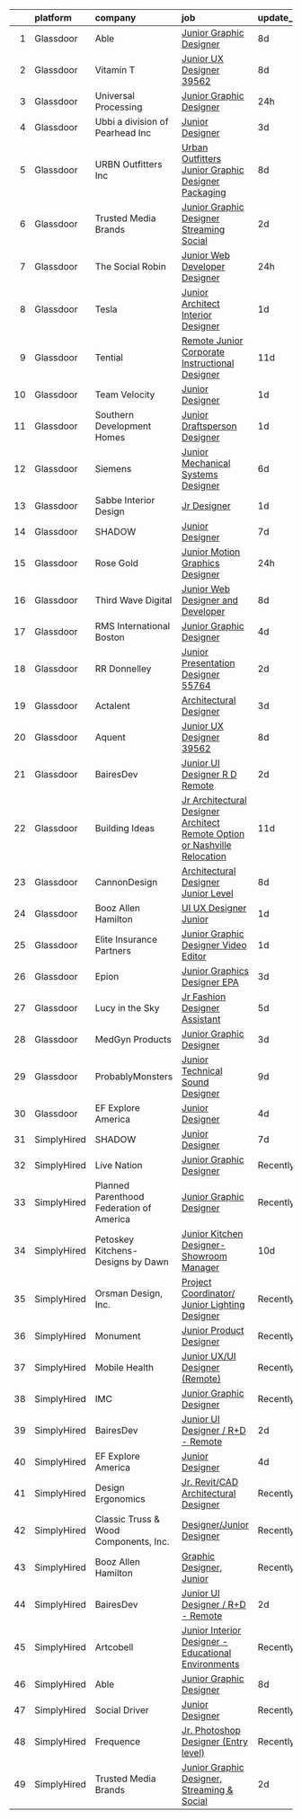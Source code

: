 

|    | platform    | company                                  | job                                                                                                                                                                                                                                                                                                                                                                                                                                                                                                                                                                                                                                                                                                                                                                                                                                                                                                                                                                                                                                                                                                                                                                                                                                                                                                                                                             | update_time   | location            |
|---:|:------------|:-----------------------------------------|:----------------------------------------------------------------------------------------------------------------------------------------------------------------------------------------------------------------------------------------------------------------------------------------------------------------------------------------------------------------------------------------------------------------------------------------------------------------------------------------------------------------------------------------------------------------------------------------------------------------------------------------------------------------------------------------------------------------------------------------------------------------------------------------------------------------------------------------------------------------------------------------------------------------------------------------------------------------------------------------------------------------------------------------------------------------------------------------------------------------------------------------------------------------------------------------------------------------------------------------------------------------------------------------------------------------------------------------------------------------|:--------------|:--------------------|
|  1 | Glassdoor   | Able                                     | [Junior Graphic Designer](https://www.glassdoor.com/partner/jobListing.htm?pos=118&ao=1136043&s=58&guid=000001836e517127a4ee6a4fa3e37b90&src=GD_JOB_AD&t=SR&vt=w&ea=1&cs=1_7457571c&cb=1664003175023&jobListingId=1008142587933&jrtk=3-0-1gdn52sadma54801-1gdn52sasjc9p800-880641bb0461eac5-)                                                                                                                                                                                                                                                                                                                                                                                                                                                                                                                                                                                                                                                                                                                                                                                                                                                                                                                                                                                                                                                                   | 8d            | Remote              |
|  2 | Glassdoor   | Vitamin T                                | [Junior UX Designer   39562](https://www.glassdoor.com/partner/jobListing.htm?pos=113&ao=1110586&s=58&guid=000001836e517127a4ee6a4fa3e37b90&src=GD_JOB_AD&t=SR&vt=w&cs=1_7ecbc821&cb=1664003175022&jobListingId=1008143792957&cpc=F41FEAB56D215062&jrtk=3-0-1gdn52sadma54801-1gdn52sasjc9p800-d40b49f18d499396--6NYlbfkN0DMrcEu7yrtATojKJA7cEzGQ3FdRGWLh0CZQInL4ECGI6k5tN82kdM0OKoro5eXmjqVcNjgB5epRYiURk8pU6ef5Cj0Vc6yfacMP8uR_qZ7WfPM-xoczbb-TGFDmK4GNG4OgJgk8QyDU28Ocn4pJKUo952bAkP-kkYll87KWmI9HipVR0KMx6e8pwXl8cwO3j92QDZaBIP46Qky0w25UwXHzWN9PZyC-jb14HbPf_yCvylWvGUoxjgDqUjictpOuIFqO5DxI8nu-VE-eYlV7oPZAN0iec9smWZFCi69eUOuwaEEs7qd1r595-qPKlgo-GyGVWbUdyG14CxtRSR1L7Q_IYpruUsOIL2IOUWZfXcXOZb0rZJeb-oQJc_CVryj2zAJYH2PbCMNP7MwJYj4dgVjG1wZJVqLwABe2hMNImVo1PnbkTamEZWOY4ufCxUdLafRH97WGczMYTGWQFAxWWqn3X1H3C7xdw2_DjbKlcBwIA%3D%3D)                                                                                                                                                                                                                                                                                                                                                                                                                                                                                                                    | 8d            | Remote              |
|  3 | Glassdoor   | Universal Processing                     | [Junior Graphic Designer](https://www.glassdoor.com/partner/jobListing.htm?pos=130&ao=1136043&s=58&guid=000001836e517127a4ee6a4fa3e37b90&src=GD_JOB_AD&t=SR&vt=w&ea=1&cs=1_18e6b66c&cb=1664003175024&jobListingId=1008159382952&jrtk=3-0-1gdn52sadma54801-1gdn52sasjc9p800-8d79565f9f067ef8-)                                                                                                                                                                                                                                                                                                                                                                                                                                                                                                                                                                                                                                                                                                                                                                                                                                                                                                                                                                                                                                                                   | 24h           | New York, NY        |
|  4 | Glassdoor   | Ubbi  a division of Pearhead Inc         | [Junior Designer](https://www.glassdoor.com/partner/jobListing.htm?pos=117&ao=1136043&s=58&guid=000001836e517127a4ee6a4fa3e37b90&src=GD_JOB_AD&t=SR&vt=w&ea=1&cs=1_837fc579&cb=1664003175022&jobListingId=1008151280868&jrtk=3-0-1gdn52sadma54801-1gdn52sasjc9p800-8092f5df4c5279d9-)                                                                                                                                                                                                                                                                                                                                                                                                                                                                                                                                                                                                                                                                                                                                                                                                                                                                                                                                                                                                                                                                           | 3d            | Brooklyn, NY        |
|  5 | Glassdoor   | URBN Outfitters  Inc                     | [Urban Outfitters Junior Graphic Designer  Packaging](https://www.glassdoor.com/partner/jobListing.htm?pos=120&ao=1136043&s=58&guid=000001836e517127a4ee6a4fa3e37b90&src=GD_JOB_AD&t=SR&vt=w&cs=1_a87a5d99&cb=1664003175023&jobListingId=1008142415525&jrtk=3-0-1gdn52sadma54801-1gdn52sasjc9p800-2dde1d728c43ffe4-)                                                                                                                                                                                                                                                                                                                                                                                                                                                                                                                                                                                                                                                                                                                                                                                                                                                                                                                                                                                                                                            | 8d            | Philadelphia, PA    |
|  6 | Glassdoor   | Trusted Media Brands                     | [Junior Graphic Designer  Streaming   Social](https://www.glassdoor.com/partner/jobListing.htm?pos=121&ao=1136043&s=58&guid=000001836e517127a4ee6a4fa3e37b90&src=GD_JOB_AD&t=SR&vt=w&cs=1_3a920440&cb=1664003175023&jobListingId=1008155274506&jrtk=3-0-1gdn52sadma54801-1gdn52sasjc9p800-d178b1a901518927-)                                                                                                                                                                                                                                                                                                                                                                                                                                                                                                                                                                                                                                                                                                                                                                                                                                                                                                                                                                                                                                                    | 2d            | Remote              |
|  7 | Glassdoor   | The Social Robin                         | [Junior Web Developer Designer](https://www.glassdoor.com/partner/jobListing.htm?pos=109&ao=1110586&s=58&guid=000001836e517127a4ee6a4fa3e37b90&src=GD_JOB_AD&t=SR&vt=w&ea=1&cs=1_4436a6e2&cb=1664003175022&jobListingId=1008158385207&cpc=FA84DF7EA1EC2398&jrtk=3-0-1gdn52sadma54801-1gdn52sasjc9p800-a4700ca198d49a1e--6NYlbfkN0BVEiCwtio_zq3mOGmhG3aHdQny94tlzy-k67z9IkphDraalBvzlH_uzJy8THcCVP2waJSd3yiwSETxdtK4p7WGdYe6iEdQIgLTJgRkgtmaAG-Ira_mL4q6O-3H-ODYq0f377Ah1rO660J0oLi7zvjCMqIM9s-nWo1gLlJP3or2dewY9edJ01451bpvce_yHEeJvqFog7ywX0M5pOtuxclq0jfUXMMrVfAwpug4z7_0fhLl2Bhu3aZgyEOZQAfY0mG9a3ued5eJEDRtubLiJQywtKaL37K6trWr7xxj6czavD6jTcctLMkeQNLCBIKKK27YTViEqEG_JYYmHsFNpMJ3wWOr3iVH1HDE4oJ1s-4WTjNjHRtTV_67W1jj8nwsRItczxNsz6IOLogkJmc8UHwLJG_W2GniVVo-N6aj-EbhwnlhzQ8E3y-uSep95aeDxY2M6_c8Kd_HcOSRH0TWCW5tGKPKN644E6chxdirEJLYD2dji25R35eCyNf2G5idxSxy0X_BU3q5skZqnDNHOWm1)                                                                                                                                                                                                                                                                                                                                                                                                                                                                        | 24h           | Dallas, TX          |
|  8 | Glassdoor   | Tesla                                    | [Junior Architect   Interior Designer](https://www.glassdoor.com/partner/jobListing.htm?pos=123&ao=1136043&s=58&guid=000001836e517127a4ee6a4fa3e37b90&src=GD_JOB_AD&t=SR&vt=w&cs=1_4a4be820&cb=1664003175023&jobListingId=1008157147737&jrtk=3-0-1gdn52sadma54801-1gdn52sasjc9p800-baab56ef739f0413-)                                                                                                                                                                                                                                                                                                                                                                                                                                                                                                                                                                                                                                                                                                                                                                                                                                                                                                                                                                                                                                                           | 1d            | Austin, TX          |
|  9 | Glassdoor   | Tential                                  | [Remote Junior Corporate Instructional Designer](https://www.glassdoor.com/partner/jobListing.htm?pos=111&ao=1110586&s=58&guid=000001836e517127a4ee6a4fa3e37b90&src=GD_JOB_AD&t=SR&vt=w&ea=1&cs=1_fe73c64b&cb=1664003175022&jobListingId=1008134985399&cpc=2CAED5C921A5F994&jrtk=3-0-1gdn52sadma54801-1gdn52sasjc9p800-81c0bbf3eb003aed--6NYlbfkN0D_VUMocHtM7-M2l7xhQCiQST1RW5dQjS02UsWe7tYaNAZWZWTzZ6bpJTAOxr1kLZpYfusl-8-EKeHJg1InNYYfsTHb6Q1E4ISlIRK5P81rQB7HANRPt4gbB69OyZYRMBhTrLUME20y2AaGxclPWQyzs1xb-4HhCvITK9PxcsgCR3pOYwBeWHOk08JxWufRYOm38PXFO-CWykP8koz0JI-Gn2Es-hC0sWuSaBQpVt4TUGoP2ovRJdffp0TKoDtVqb3dzkRYIk_3Z9L6gd-ZklS-1hVbxZ2-Th8YfPHnPN6LlA9NCiffRIHoJsWWR-hLkv_R9yfEjSKo13osGWnZ79ZtClzFOGB7gKwUaG8ewywS0p6UnSdg400K_F5rv-MFugmCcPHoetaRrAxA_JUk47lBCui3A_AG4sD9-ZpMGZrafz0slHLGoxVrn2U8rXjYU479bdKeVer8re_LnXQqq8KgfuGHxeKzewM-PRHbjdckNW_GQFlOTi2jLASh0Q-DH_YEH_Wd676sU9JSBPZfJXjN)                                                                                                                                                                                                                                                                                                                                                                                                                                                       | 11d           | Remote              |
| 10 | Glassdoor   | Team Velocity                            | [Junior Designer](https://www.glassdoor.com/partner/jobListing.htm?pos=115&ao=1136043&s=58&guid=000001836e517127a4ee6a4fa3e37b90&src=GD_JOB_AD&t=SR&vt=w&ea=1&cs=1_555580c0&cb=1664003175022&jobListingId=1008156664488&jrtk=3-0-1gdn52sadma54801-1gdn52sasjc9p800-158a96fec4a60011-)                                                                                                                                                                                                                                                                                                                                                                                                                                                                                                                                                                                                                                                                                                                                                                                                                                                                                                                                                                                                                                                                           | 1d            | Remote              |
| 11 | Glassdoor   | Southern Development Homes               | [Junior Draftsperson Designer](https://www.glassdoor.com/partner/jobListing.htm?pos=124&ao=1136043&s=58&guid=000001836e517127a4ee6a4fa3e37b90&src=GD_JOB_AD&t=SR&vt=w&ea=1&cs=1_406c43bc&cb=1664003175023&jobListingId=1008156521761&jrtk=3-0-1gdn52sadma54801-1gdn52sasjc9p800-b5d817f838deb5c0-)                                                                                                                                                                                                                                                                                                                                                                                                                                                                                                                                                                                                                                                                                                                                                                                                                                                                                                                                                                                                                                                              | 1d            | Charlottesville, VA |
| 12 | Glassdoor   | Siemens                                  | [Junior Mechanical Systems Designer](https://www.glassdoor.com/partner/jobListing.htm?pos=125&ao=1136043&s=58&guid=000001836e517127a4ee6a4fa3e37b90&src=GD_JOB_AD&t=SR&vt=w&cs=1_900e17ca&cb=1664003175023&jobListingId=1008146829516&jrtk=3-0-1gdn52sadma54801-1gdn52sasjc9p800-751b6f46ebad528b-)                                                                                                                                                                                                                                                                                                                                                                                                                                                                                                                                                                                                                                                                                                                                                                                                                                                                                                                                                                                                                                                             | 6d            | Irving, TX          |
| 13 | Glassdoor   | Sabbe Interior Design                    | [Jr  Designer](https://www.glassdoor.com/partner/jobListing.htm?pos=110&ao=1110586&s=58&guid=000001836e517127a4ee6a4fa3e37b90&src=GD_JOB_AD&t=SR&vt=w&ea=1&cs=1_0eea4f23&cb=1664003175022&jobListingId=1008156769715&cpc=F4EED0218A761C36&jrtk=3-0-1gdn52sadma54801-1gdn52sasjc9p800-802a0a0d152a9f85--6NYlbfkN0AxIUIdYHsmumsVL_WhMqlGfzrHRwbNMdQZZVpzM1tR51ApzNbAFSCClQ29W9kso3dIsd_OqV0EOq_30SX-_NdrwFqohHWVdWC4O-SoO33JjqvdG3plnAv19beib3n14EIOF3z9Y7IAgZQTIuVfdGctRA7MosyNNRUgzkBjzgey2jAgKcnE_osz7TlWkmCPPqbETay1g95cGasafHLo4M4RXHENuwQopWhkYBUl2Dl79HJ894Wa4apY_cQ_1yeeqhaa5qqQjYcSLO2K0WwN1RqABia98rIGdDbG3OzOwbeM49ezXMxOVY1sSMua2Kk-FQeOPEmU0mhx107pT3Ew5_w6X9QSLAr3ZsbqBodbO5AznNC5NX-a3SugqQx7rvwqmLnlGs93DGKsU7YpZAm7j7V7i5iRzum_L9EDgylzWGEXSHvReH67ENABfZGn0aIsLETic3yzRlog62_SvPOJtAYBVqGCQASmuEpUp0dUQk3tCJFgkombNFz6lAjIebi1WKc%3D)                                                                                                                                                                                                                                                                                                                                                                                                                                                                                                           | 1d            | Nashville, TN       |
| 14 | Glassdoor   | SHADOW                                   | [Junior Designer](https://www.glassdoor.com/partner/jobListing.htm?pos=116&ao=1136043&s=58&guid=000001836e517127a4ee6a4fa3e37b90&src=GD_JOB_AD&t=SR&vt=w&ea=1&cs=1_e5135cc9&cb=1664003175022&jobListingId=1008146093582&jrtk=3-0-1gdn52sadma54801-1gdn52sasjc9p800-10db9213cc499d61-)                                                                                                                                                                                                                                                                                                                                                                                                                                                                                                                                                                                                                                                                                                                                                                                                                                                                                                                                                                                                                                                                           | 7d            | New York, NY        |
| 15 | Glassdoor   | Rose   Gold                              | [Junior Motion Graphics Designer](https://www.glassdoor.com/partner/jobListing.htm?pos=103&ao=1110586&s=58&guid=000001836e517127a4ee6a4fa3e37b90&src=GD_JOB_AD&t=SR&vt=w&ea=1&cs=1_9f7b5406&cb=1664003175021&jobListingId=1008157920523&cpc=B076152010A3B66C&jrtk=3-0-1gdn52sadma54801-1gdn52sasjc9p800-5c858e4f830d7c84--6NYlbfkN0BkbmWc524n8nBCFPsW3pckO8GOD7n_LjyflpGml71e43gXVlJumHvHKACeMbDDkheIu2Nk5BuWz_Fk_rfatpGch0SS8jfygLn5A0_-AuDzfhwDKts4uwYT3iEiUlzE62D3Z-Dyxq-3jm-9aIaPRGdVYxgnbNELRh1DVuKjIfm6wM1gHJPqSvtCZmoK-1VYT-PXDT5YiH9m_MAiPYtpWOFyu8i9_a7B59gnz2nQ6fgehE45-tXMzHHGcFHSQ3SxiFMwfHUnUualH0B-u9-Rn5f_dK0btAAqak5k-mJxXA4FEAxfHRX-AXuEES1_X4zyAGxWHYGnj9nGQKtWaIuTNOlNF6SwfaqOOwZvS7tOWkr0rrs9BYpJDztgrZoFHqGNCVFI7Ax6TR_S95o2a421xzOoWJNQwa968-M6bXAmRPBExn69dn1kMd0eHoHvpMC9ThVnMsqncSZPsot56HSjFFDqsgj83YBn5J0tZURlQmoAE1r8WJk7OKDvJeWsofsrMg1-4M2hyto9sDsD8KLKK1tV)                                                                                                                                                                                                                                                                                                                                                                                                                                                                      | 24h           | Remote              |
| 16 | Glassdoor   | Third Wave Digital                       | [Junior Web Designer and Developer](https://www.glassdoor.com/partner/jobListing.htm?pos=129&ao=1136043&s=58&guid=000001836e517127a4ee6a4fa3e37b90&src=GD_JOB_AD&t=SR&vt=w&cs=1_9618b88c&cb=1664003175024&jobListingId=1008143809983&jrtk=3-0-1gdn52sadma54801-1gdn52sasjc9p800-d5fd06e10e5fcc11-)                                                                                                                                                                                                                                                                                                                                                                                                                                                                                                                                                                                                                                                                                                                                                                                                                                                                                                                                                                                                                                                              | 8d            | Macon, GA           |
| 17 | Glassdoor   | RMS International Boston                 | [Junior Graphic Designer](https://www.glassdoor.com/partner/jobListing.htm?pos=105&ao=1110586&s=58&guid=000001836e517127a4ee6a4fa3e37b90&src=GD_JOB_AD&t=SR&vt=w&ea=1&cs=1_d920c0b3&cb=1664003175021&jobListingId=1008148800174&cpc=6EF74AC2F94C1840&jrtk=3-0-1gdn52sadma54801-1gdn52sasjc9p800-ca9356081083f44c--6NYlbfkN0BHIfC1zsKGIu0R3teaIu8liT7fbRNLaQeDQfcPJweUK3vTeD_DK7dPD5oU30TWVpranicL0-EhqwIxYTZjSviP-kjl32SA6e3iMdjEfGO2xtlEY0EEB8p5LJmH9qZpjsKI-xVm-5u6yzLEDez-zZX9gHK0-RnAB1fNv48EZbcPHG3Z8GXEc2WyhuWnRVCmRGprpSO4yBHJLUdT3QM2W3vkl8d9y0tmQh1nLSqYF4lMx3lBR6lF7CApAYbJeimqKLvNW-aI8IWkTVU9Gsnq6u8n-8cp_uhAh0-tpn7u_5-eKgIQmqYcci5EXPdgoW7n8n1k5O0lI7j6lwSISUg3BWgt32b8JhK41dhqYtjW9NbktZD4eY41zq4p8x0n0GG3m_so7vM4BO27jCwSmQUDnTsPlT5HBAirvd2UDa8xeV1WD7X0rNl9kDJEseXU-snz_ORFZJEBXn7ee0gbteTYMBPLQjWUjiP0_yrntLof3ZqjKP5ESYCPe6MSfhNu4hHAMxvTgf28TN8dvvzFmvgOAUbH)                                                                                                                                                                                                                                                                                                                                                                                                                                                                              | 4d            | Andover, MA         |
| 18 | Glassdoor   | RR Donnelley                             | [Junior Presentation Designer   55764](https://www.glassdoor.com/partner/jobListing.htm?pos=108&ao=1110586&s=58&guid=000001836e517127a4ee6a4fa3e37b90&src=GD_JOB_AD&t=SR&vt=w&ea=1&cs=1_e22e713f&cb=1664003175022&jobListingId=1008153852550&cpc=155EB9D5185558AF&jrtk=3-0-1gdn52sadma54801-1gdn52sasjc9p800-b7ddb6e65827fa45--6NYlbfkN0AD6XRjWzGsYkgq3cP_nmG8Ct3d_1eRbAqPP9NkOlY20LIafsXd39kZCKTtq2QNTOUo4UID47NiHQqqfRL7wR4oVwqsLIYnIEZs7TDVD5ZXBGM1_YH1ku1aaOQNRNq8dNWQk0YCwD8_buRHeIpdCamzeFP-cSx7JWGAZ6p-uIaM3jVIJkZfcy8rgXB--r4FAU-Qk5PAjjDG5m5C838jKdzlzrGkPVwa8c_33hxvFGOLxhQOOQUcleG3SgZ6NHxVgd2A1_1L0EKwHNtbiIsDKAeSGx99eROiKo2V8W30DkiH5_v4ynMPYnWqxTnNYFN6WI3qhxT5p6Kjkm98aCRx--a0NdgXI7Y1mpIK6waXyCDCtn3HecIR26SxM1NKdKJez2ParW8NP10LZ8X8l3rXfT0FPz_5i5c3QWXqSKsMrENqAsrz1wlU_8GMV89_gDXHqMnrbkItmL9rvnotPjonG0EHv4BLnQoY65bink8oJEKDj1qLnHbAecbCfM9llATyTN0iNpDfRa1bXF2aqia7JrGbbjP5AvF4tpc%3D)                                                                                                                                                                                                                                                                                                                                                                                                                                                   | 2d            | Phoenix, AZ         |
| 19 | Glassdoor   | Actalent                                 | [Architectural Designer](https://www.glassdoor.com/partner/jobListing.htm?pos=114&ao=1110586&s=58&guid=000001836e517127a4ee6a4fa3e37b90&src=GD_JOB_AD&t=SR&vt=w&ea=1&cs=1_39dbc10e&cb=1664003175022&jobListingId=1008150341778&cpc=9908D8D4413DBB8A&jrtk=3-0-1gdn52sadma54801-1gdn52sasjc9p800-6ae825e4dc959fea--6NYlbfkN0ChYVx_I3yfZ_JDY3EFoivtqvi_stwnZ_kRt8Dowt_l_d1ydueao4NE-oUleRJ4yhh56wyBkL9KMuYlitjaLWE2ZZGiL3u7YuEwEDyA3KTh35aSuV1Sjr5EAzG_DLVdwJSqeRT_fzHcFtp7RRyVAaZASQZexhv3GCtAuiBPtKJgxG5S0YZhQePynYlP4_cBQ-3dHXdmPnpn_bFf6KdHd6G23paxG_FzxqwCIHzyLKZVfZj3J_1DqZLH8bsmYZh5D0bvs2CTLc0ZM-qlJFkHpIl2SxG6uwNg1AGNzZt6Sb0wi9YDHBuWYUK3i8g81lZrTXgiX8hTznGLA9wAYtNd4jtJdknP2iV3Ooh3J4eb27sYZs_0pDf3UMVrymqpr9bVq5Z05ufYqNuo0_Yk5cf9mznGgWtoujgLiaH78plNmg3rKfY6a-CY_EDFjl-UKMlvwCUU1yqo3unue_JNdi7co-DXWOxq10ksTecvrRwMv8vScZVr_lUFEPsCVo9TYY7kTzJYHXzHPuYFOzJi8uznbT8qzy3XsIptjbYNQepxj4Ow7FevmNOP5POGNMgODgBYK7l0bTkBoGpIPTwcKSZHxpbks6Z7iuKoOitYH6WzlrDJGVctPAfGu6xpRVI7Gxxwk67tPBHJo37ogxJBvyUF6OHOTdSlcWzSXedTRSnCGrvo9xmHGbKe16NFzaPVc8DrJJbtJezIjaIPeEiR9-lJtpkvZxpXccFk_7sQaTTRTQ9aXA8NQcl8ofOuFBJgQ5IF7tI7rwJTzy62kK3fFLG5zfzeEKEQI8OYISHWTqoMexH72uoRQmXIDE8-QypKGEHf_33HfM0_gqH639oHVOhZBuNna39Owa8xbe9iHW5Jwl1RcHas2qe5Fx53nQIAPJdSEB1XYB69txStDEALpCw2CchV1Ehc_cLSi-vwlJ9MN2JgN-FKqmhaGJbhhR2NgOw0-etQpZ61DaGeGjyT0Bu1lY3-dwgjffQZg4s%3D) | 3d            | Seattle, WA         |
| 20 | Glassdoor   | Aquent                                   | [Junior UX Designer   39562](https://www.glassdoor.com/partner/jobListing.htm?pos=112&ao=1110586&s=58&guid=000001836e517127a4ee6a4fa3e37b90&src=GD_JOB_AD&t=SR&vt=w&cs=1_5edcaf56&cb=1664003175022&jobListingId=1008143268343&cpc=3BA4CE39D5B5DEF5&jrtk=3-0-1gdn52sadma54801-1gdn52sasjc9p800-60d6663289edea4d--6NYlbfkN0DMrcEu7yrtATojKJA7cEzGQ3FdRGWLh0CZQInL4ECGI9gD0Wolx9R2EDT7B77c2cQMRQOZ1xQi8gwATJaMeFYXO-vAbsfBUomsQt7k-RDmrDJoQ113Qu_uPDp7nmZmS5hzAkgk13Cp27GhZwqqilOnjEifrkJUyaTiM-8FdwIlMs3UG7qLIgZuHX5JOe6K-kKIm_0Kq8YTnJya7gP4Gq-Pd_ytvbq_LhHB7yPJdOhV6q1eEWgxV80W_H9ONZ9URuoSl3UJfH77Ye55ivIt6iyOUnNVQOFGC-s-HP_Er62BsCbGABPNDc_op0ggtm5PC3BZnUjDU0S3SH7XZ8ry7Yto4QIwaeuYai3pkCVYFg3gjFnJS8H2JPadRTKPN6n01v5Kj_-YGQYkH_WC4_TL6XS-h58ThWZ-ljIqPcPt7yPa3lEIUehCR341kdZ2ebOGFD_3FcVEEDy6NxPGHdQyC37J62qcnsdKbww%3D)                                                                                                                                                                                                                                                                                                                                                                                                                                                                                                                                  | 8d            | Remote              |
| 21 | Glassdoor   | BairesDev                                | [Junior UI Designer   R D   Remote](https://www.glassdoor.com/partner/jobListing.htm?pos=101&ao=1110586&s=58&guid=000001836e517127a4ee6a4fa3e37b90&src=GD_JOB_AD&t=SR&vt=w&cs=1_4ac830dd&cb=1664003175020&jobListingId=1008153488457&cpc=9908D8D4413DBB8A&jrtk=3-0-1gdn52sadma54801-1gdn52sasjc9p800-22334d203f101bca--6NYlbfkN0BfEGkshao4EhrCCf7LYqKO8VNtf9vkQrewuI3DmTR_-G3zJxSBeo1ORWaJUaUR2cJI3o73wb8YKaLcgKq9WK8IYI59m15eV8vcglsZZ7ypdJc15E26d6NhZag-UM6mUgzEdNHISO5vO8yL995Y577DP1X9IU0A_Gw2Cg4aVT9LV5hQyuzLRy_uK3-K9AK1kNrkyHxXvXzrG5iLeRgQiwYsWVyz7zYTLRuKhFPAtcF6dl22dqRlIK9fqFkvHFhhS24smLVEtWV2KmLFl0xdWNUORJshEgGM7mppvyek_N6QnVXFUNeXTcuDfINbl--49OnSdw4zMWeqYl7xFtgSrU3s1aXDnhx90LbvInP-Oy_cuEMMEThPalyv-lq3aHzy6pgrQXFhwWBAGroOzW4mLVTddgIYJTmZFiQpETbSU356m7AwrqD37FPCejszpuCZ3Fmcf90QKtVxAhbSPU9YYpFK13_xiqV9sKuvsuXRdMsdlawGvb1_CVe_8j4V5P74hS0XVKhNZ3AKRhV44AssOtxCLPjLhhfldFrXW4MvI5mu9lPFWgru6lAXIrSHTR9wHwX39pIf7yIP4FDw5Ma2vkZS)                                                                                                                                                                                                                                                                                                                                                                                                         | 2d            | Colon, PA           |
| 22 | Glassdoor   | Building Ideas                           | [Jr  Architectural Designer Architect Remote Option or Nashville Relocation](https://www.glassdoor.com/partner/jobListing.htm?pos=106&ao=1110586&s=58&guid=000001836e517127a4ee6a4fa3e37b90&src=GD_JOB_AD&t=SR&vt=w&ea=1&cs=1_29b2f6db&cb=1664003175021&jobListingId=1008134178823&cpc=F4EED0218A761C36&jrtk=3-0-1gdn52sadma54801-1gdn52sasjc9p800-61d06ab93273de58--6NYlbfkN0BoeN8o2TtYIymYcGb3iHz_h7Kekt3ZVqOBcUvSGCcqpYBn9xoKzByUEQl537m4kFl9j6qXbFIEYkv9yFgCuD6ffc5Druul5XplJxm5k6nWwXfdMKHVFvSy1098ln388XxBdLbN3G7DuGmEIfXiPlGguTxIW-4aPDTV-37RUWhanNr9LDOy2raBfF9ktvDCndBx8sREQXEMWnMulNXVzeq7YZZcZRZvsp3CuabAfEC6pqYD2gtKhjGof_6QZ7ZbK_2_Hr7VLsczOTB7vMCRZjKdtYGiclndSX4xdgqRy6a7hV3H1sSvAEhjeuxF6fVaEWITjWNqnZbBjHXay_cUteCqgG8g_dY04sCIJKx5CWGym0E0GUKdu67Kr31ZAlCeN8R2woMfEMItOQc6H0RokeH3hwEDYi9k-HkuDBslG22QcuCkXtxgaYIlabTn3BhGRG2R6gbvpyqRMvcSK46RUgBxYy05p67B8eGg9s0ZrHZKVTm0mJOLjZXoZUNf5KOMEdJiXate5vNdUJ3IAW0EJPOcD4EhPqWhdcdWClDNpTHSk9IUdLX29jaStd4ukRn71LM%3D)                                                                                                                                                                                                                                                                                                                                                                             | 11d           | Remote              |
| 23 | Glassdoor   | CannonDesign                             | [Architectural Designer   Junior Level](https://www.glassdoor.com/partner/jobListing.htm?pos=128&ao=1136043&s=58&guid=000001836e517127a4ee6a4fa3e37b90&src=GD_JOB_AD&t=SR&vt=w&cs=1_43a13d5b&cb=1664003175023&jobListingId=1008143058456&jrtk=3-0-1gdn52sadma54801-1gdn52sasjc9p800-ad86609be3459169-)                                                                                                                                                                                                                                                                                                                                                                                                                                                                                                                                                                                                                                                                                                                                                                                                                                                                                                                                                                                                                                                          | 8d            | Houston, TX         |
| 24 | Glassdoor   | Booz Allen Hamilton                      | [UI UX Designer  Junior](https://www.glassdoor.com/partner/jobListing.htm?pos=119&ao=1136043&s=58&guid=000001836e517127a4ee6a4fa3e37b90&src=GD_JOB_AD&t=SR&vt=w&cs=1_88f97cc8&cb=1664003175023&jobListingId=1008156855439&jrtk=3-0-1gdn52sadma54801-1gdn52sasjc9p800-6f552fa9f97c0f73-)                                                                                                                                                                                                                                                                                                                                                                                                                                                                                                                                                                                                                                                                                                                                                                                                                                                                                                                                                                                                                                                                         | 1d            | Charleston, SC      |
| 25 | Glassdoor   | Elite Insurance Partners                 | [Junior Graphic Designer Video Editor](https://www.glassdoor.com/partner/jobListing.htm?pos=104&ao=1110586&s=58&guid=000001836e517127a4ee6a4fa3e37b90&src=GD_JOB_AD&t=SR&vt=w&ea=1&cs=1_8b4a9c93&cb=1664003175021&jobListingId=1008156257847&cpc=280AB1FAEDD8D536&jrtk=3-0-1gdn52sadma54801-1gdn52sasjc9p800-fcf4d92ae67eb78b--6NYlbfkN0B4jp5mfsiLEiFpPCxOna81i2z6rJx9ZIZWhVZJ6SFnYXCWJwwq39Sv3lHM5G1NgYOv5q1BYs765I3Xs7qGWBVk9YreXvP3mLtX3p9fi1UrBdJ79-kNhXDl-YmTwiGz6H-AVG8HDcnrAIMhb8udyKwsgQDhQuhOWpfTF19UcSunc0v3Qx_NPLDNPgRs_BPKuKDwoEF8fdM8ao6phJWWK_wzkWiK3EPat3NwcgcYZyTLE7AYCy5tWPg7do5gnFTAHqZEQJH0smuMHQBo43nKZFUxoeNV6eVrjGGi1GAA49zcNeQ5vdE-BMqsNvSBv9Zcz1kPzxdOdtk-tjP4Kbc9Rn_zbcYgTD0nG5fcB0aMiP4lGucz4Oo0CmBCBaklVOQrisXosEQzLL0Ldpd9Hu_erMXMNRM4vwte8__UqxvddyxoUYkPef3VoIx_bKwTCRYWZB2u1IDYR5_nL8PvrBAhdthVJeDiJkvT-AcIlTgXvuLH98z1yNtuKiAWi8OpXUIFj31ZLF1dUO7lqQ%3D%3D)                                                                                                                                                                                                                                                                                                                                                                                                                                                                     | 1d            | Palm Harbor, FL     |
| 26 | Glassdoor   | Epion                                    | [Junior Graphics Designer   EPA](https://www.glassdoor.com/partner/jobListing.htm?pos=122&ao=1136043&s=58&guid=000001836e517127a4ee6a4fa3e37b90&src=GD_JOB_AD&t=SR&vt=w&ea=1&cs=1_c6b6fa99&cb=1664003175023&jobListingId=1008151556127&jrtk=3-0-1gdn52sadma54801-1gdn52sasjc9p800-514c94be094b6f47-)                                                                                                                                                                                                                                                                                                                                                                                                                                                                                                                                                                                                                                                                                                                                                                                                                                                                                                                                                                                                                                                            | 3d            | Remote              |
| 27 | Glassdoor   | Lucy in the Sky                          | [Jr  Fashion Designer Assistant](https://www.glassdoor.com/partner/jobListing.htm?pos=102&ao=1110586&s=58&guid=000001836e517127a4ee6a4fa3e37b90&src=GD_JOB_AD&t=SR&vt=w&ea=1&cs=1_d94a536a&cb=1664003175020&jobListingId=1008147164681&cpc=7F925F5888094D6A&jrtk=3-0-1gdn52sadma54801-1gdn52sasjc9p800-796bb93a332d1981--6NYlbfkN0BKgzQyzTF1Q9mOsR1amaS-juVGLjHt5Cdom-gEF9y-xaA6VVL5_C6wy9W8Uj5Zikp325kTRIBkuZ1msLjPVnYLiq9yBpSKfemYsiXVCBTaer89HjAaczBuSundhgYEo5VQvnIaBAzSzHHRWCV2QUQzk5xkA6gfJXa36daY0QRkb7wapkJqon8PRYsXDSg4LqJRYgGjFizrlYwswLkJCWTdxE2VavX94wuqa5hOF0fxKIqJgWIs4AQLmzJ3uBtcfYXAZWFb5JJBqsCryfbbQD8mW6G1CBBx2aK0QozgKX4AjDGb694l6pjTHSH6DrKKtV0znqlYpQ925rqnzzFjkZKVN9hfLZb4tVj40v-ePKBIxr1-_-LeJsrY-6cfC82tjOUl3EFfOHbZUlmIEmJQCSv2bpKdGfRp_a12tIvxiISv6Q1uNSg1kxcPiaERRPXnvHEEAQOwGdfOJRCBBQLtz-yBsUg5jfo9Y03j-V_Fw3mCYIdP9Y8rL5EwysnseCforXc3OMgadj7ThkJyg0ErprZ0)                                                                                                                                                                                                                                                                                                                                                                                                                                                                       | 5d            | Los Angeles, CA     |
| 28 | Glassdoor   | MedGyn Products                          | [Junior Graphic Designer](https://www.glassdoor.com/partner/jobListing.htm?pos=107&ao=1110586&s=58&guid=000001836e517127a4ee6a4fa3e37b90&src=GD_JOB_AD&t=SR&vt=w&ea=1&cs=1_9d761ec8&cb=1664003175022&jobListingId=1008151771566&cpc=4F748F1840550ABC&jrtk=3-0-1gdn52sadma54801-1gdn52sasjc9p800-83f383e228e3d334--6NYlbfkN0AXgPBnfmyBUaToeAm2KseIYRE_P4CYPqdCSnpvnEByI5bJVWjtzG6L8_D6J9q053HouluPR6OGM-bzjeS_xEv277kKl1Rju5hWoz9emmpdZcz4QVVmeVGVjpBuRGeQghjDjQu3JsyTD4Npt1vDVY23pZqJfjMDFvaYBLKokOBISCXIn0G425oXAqPTztXCcmgYqtRIJfx24Jw-ysLi5GEd3YASfFhSDcDTqmukj4jVJXbdhmucuAzKJo1q6iRE1mPH5weve7VWcKocTpPl-B5jrEHLA-jvg7VyT2R_vRnBHcEd82TrgEFoPBJ4G3HkFQ1whY6usgDXSkbk2UOk1f6HMC0mvne-TfVMWeeKFjPGfRmf8FQcIcA6A6-ueOHeomgOrZiYHfkLMrMc8Xjpbuc5i4pNFM7CY_FWsTBrBRTLX1PhBAaR8t5vuZ6IUyCD2JsyI4MMGpgz6SbUimIMkpzlhJsuGiu7721EpLUlSlZ-K-2VZcVXImCrXWQFJgqBXC8aouqKFZI3VA%3D%3D)                                                                                                                                                                                                                                                                                                                                                                                                                                                                                  | 3d            | Westmont, IL        |
| 29 | Glassdoor   | ProbablyMonsters                         | [Junior Technical Sound Designer](https://www.glassdoor.com/partner/jobListing.htm?pos=126&ao=1136043&s=58&guid=000001836e517127a4ee6a4fa3e37b90&src=GD_JOB_AD&t=SR&vt=w&cs=1_c210bada&cb=1664003175023&jobListingId=1008140385415&jrtk=3-0-1gdn52sadma54801-1gdn52sasjc9p800-f3beb6d3f2e606d8-)                                                                                                                                                                                                                                                                                                                                                                                                                                                                                                                                                                                                                                                                                                                                                                                                                                                                                                                                                                                                                                                                | 9d            | Bellevue, WA        |
| 30 | Glassdoor   | EF Explore America                       | [Junior Designer](https://www.glassdoor.com/partner/jobListing.htm?pos=127&ao=1136043&s=58&guid=000001836e517127a4ee6a4fa3e37b90&src=GD_JOB_AD&t=SR&vt=w&cs=1_7fb75ac3&cb=1664003175023&jobListingId=1008149040186&jrtk=3-0-1gdn52sadma54801-1gdn52sasjc9p800-7b9998a218591677-)                                                                                                                                                                                                                                                                                                                                                                                                                                                                                                                                                                                                                                                                                                                                                                                                                                                                                                                                                                                                                                                                                | 4d            | Cambridge, MA       |
| 31 | SimplyHired | SHADOW                                   | [Junior Designer](https://www.simplyhired.com/job/agjV5-y7l0QccSCnq658GZwD0W9D72p0vH3jw7aFomUueqQec7xVvQ?q=junior+designer)                                                                                                                                                                                                                                                                                                                                                                                                                                                                                                                                                                                                                                                                                                                                                                                                                                                                                                                                                                                                                                                                                                                                                                                                                                     | 7d            | New York, NY        |
| 32 | SimplyHired | Live Nation                              | [Junior Graphic Designer](https://www.simplyhired.com/job/s-RgtHli0JXHaXlReatQoWtYBrJ22wz3VQwCkZ8_lNRkVfvOuMFoUw?q=junior+designer)                                                                                                                                                                                                                                                                                                                                                                                                                                                                                                                                                                                                                                                                                                                                                                                                                                                                                                                                                                                                                                                                                                                                                                                                                             | Recently      | Burbank, CA         |
| 33 | SimplyHired | Planned Parenthood Federation of America | [Junior Graphic Designer](https://www.simplyhired.com/job/iyGpgklOFiifAtfklAeLbN-xIBDOJVne8QSlrfymPg2QUOd8yADfuA?q=junior+designer)                                                                                                                                                                                                                                                                                                                                                                                                                                                                                                                                                                                                                                                                                                                                                                                                                                                                                                                                                                                                                                                                                                                                                                                                                             | Recently      | United States       |
| 34 | SimplyHired | Petoskey Kitchens- Designs by Dawn       | [Junior Kitchen Designer- Showroom Manager](https://www.simplyhired.com/job/bBgCganqxhHUWIHHbG6LIz2kj7TjXarug96hiSAewXa31mDSMjPzGg?q=junior+designer)                                                                                                                                                                                                                                                                                                                                                                                                                                                                                                                                                                                                                                                                                                                                                                                                                                                                                                                                                                                                                                                                                                                                                                                                           | 10d           | Petoskey, MI        |
| 35 | SimplyHired | Orsman Design, Inc.                      | [Project Coordinator/ Junior Lighting Designer](https://www.simplyhired.com/job/qeQqXzlfGbdfRBO0FwavW7yHx-gXlxjpMQ_3AE20XIiM4fiojX-q9Q?q=junior+designer)                                                                                                                                                                                                                                                                                                                                                                                                                                                                                                                                                                                                                                                                                                                                                                                                                                                                                                                                                                                                                                                                                                                                                                                                       | Recently      | Southampton, NY     |
| 36 | SimplyHired | Monument                                 | [Junior Product Designer](https://www.simplyhired.com/job/zeN9YpatO9K8WxNwfrTYGguhibeSZT1zk-8SOd3Mq7fqlQl9-e6JEA?q=junior+designer)                                                                                                                                                                                                                                                                                                                                                                                                                                                                                                                                                                                                                                                                                                                                                                                                                                                                                                                                                                                                                                                                                                                                                                                                                             | Recently      | New York, NY        |
| 37 | SimplyHired | Mobile Health                            | [Junior UX/UI Designer (Remote)](https://www.simplyhired.com/job/mlVdahn8FjO62I5x3mZ2d_XAvtoB0Q8szhCMLax2laGAPJg_zjkWOA?q=junior+designer)                                                                                                                                                                                                                                                                                                                                                                                                                                                                                                                                                                                                                                                                                                                                                                                                                                                                                                                                                                                                                                                                                                                                                                                                                      | Recently      | New York, NY        |
| 38 | SimplyHired | IMC                                      | [Junior Graphic Designer](https://www.simplyhired.com/job/q11ugwCq0r9_HNrj39reIR-RYMGNAajNfcJjDWikoU0_FpmVSAAEWA?q=junior+designer)                                                                                                                                                                                                                                                                                                                                                                                                                                                                                                                                                                                                                                                                                                                                                                                                                                                                                                                                                                                                                                                                                                                                                                                                                             | Recently      | Remote              |
| 39 | SimplyHired | BairesDev                                | [Junior UI Designer / R+D - Remote](https://www.simplyhired.com/job/k8Ywz9_LOH7xc19B8BkrAEont6m9BAqLbapaH-UcExV2thIsrEqduQ?q=junior+designer)                                                                                                                                                                                                                                                                                                                                                                                                                                                                                                                                                                                                                                                                                                                                                                                                                                                                                                                                                                                                                                                                                                                                                                                                                   | 2d            | Colon, PA           |
| 40 | SimplyHired | EF Explore America                       | [Junior Designer](https://www.simplyhired.com/job/Ii9zMIJHCVpm9MIsAMQwLjm2kfBNAbAYVBcxnRqVQIcFApLJfk_s9A?q=junior+designer)                                                                                                                                                                                                                                                                                                                                                                                                                                                                                                                                                                                                                                                                                                                                                                                                                                                                                                                                                                                                                                                                                                                                                                                                                                     | 4d            | Cambridge, MA       |
| 41 | SimplyHired | Design Ergonomics                        | [Jr. Revit/CAD Architectural Designer](https://www.simplyhired.com/job/vALSwbc074iJ6CuqZVpoNo7oxSbm0chbGHQEoIWHTRW4m4zjbnB2iA?q=junior+designer)                                                                                                                                                                                                                                                                                                                                                                                                                                                                                                                                                                                                                                                                                                                                                                                                                                                                                                                                                                                                                                                                                                                                                                                                                | Recently      | Fall River, MA      |
| 42 | SimplyHired | Classic Truss & Wood Components, Inc.    | [Designer/Junior Designer](https://www.simplyhired.com/job/FGqsakCnujAqK9zJ0Rb0LjxcM6RXSGOEWIGiN4Zx0Ovay5aTpq7k7Q?q=junior+designer)                                                                                                                                                                                                                                                                                                                                                                                                                                                                                                                                                                                                                                                                                                                                                                                                                                                                                                                                                                                                                                                                                                                                                                                                                            | Recently      | Clarksville, IN     |
| 43 | SimplyHired | Booz Allen Hamilton                      | [Graphic Designer, Junior](https://www.simplyhired.com/job/5hVBVJV2bA0Piq5AopNthWHXza0j8w7lIioD9zMTh1l2ZDc7rGb-bw?q=junior+designer)                                                                                                                                                                                                                                                                                                                                                                                                                                                                                                                                                                                                                                                                                                                                                                                                                                                                                                                                                                                                                                                                                                                                                                                                                            | Recently      | Maxwell AFB, AL     |
| 44 | SimplyHired | BairesDev                                | [Junior UI Designer / R+D - Remote](https://www.simplyhired.com/job/k8Ywz9_LOH7xc19B8BkrAEont6m9BAqLbapaH-UcExV2thIsrEqduQ?q=junior+designer)                                                                                                                                                                                                                                                                                                                                                                                                                                                                                                                                                                                                                                                                                                                                                                                                                                                                                                                                                                                                                                                                                                                                                                                                                   | 2d            | Colon, PA           |
| 45 | SimplyHired | Artcobell                                | [Junior Interior Designer - Educational Environments](https://www.simplyhired.com/job/DTRFNYBA46Wn__VB0e4eIxe3E_YeS223mCzhRwNwt-FoQKeE9yXjzg?q=junior+designer)                                                                                                                                                                                                                                                                                                                                                                                                                                                                                                                                                                                                                                                                                                                                                                                                                                                                                                                                                                                                                                                                                                                                                                                                 | Recently      | Temple, TX          |
| 46 | SimplyHired | Able                                     | [Junior Graphic Designer](https://www.simplyhired.com/job/jQcec7fM-rpgV2mRaPrvyMIcm2z1ApSAr7xWBRDiP-mMeKGME0qOqQ?q=junior+designer)                                                                                                                                                                                                                                                                                                                                                                                                                                                                                                                                                                                                                                                                                                                                                                                                                                                                                                                                                                                                                                                                                                                                                                                                                             | 8d            | Remote              |
| 47 | SimplyHired | Social Driver                            | [Junior Designer](https://www.simplyhired.com/job/jayCTDXw485MFUURTrVNur_c94YRmH1dU1kRlipXN2-r2XALCVlAsA?q=junior+designer)                                                                                                                                                                                                                                                                                                                                                                                                                                                                                                                                                                                                                                                                                                                                                                                                                                                                                                                                                                                                                                                                                                                                                                                                                                     | Recently      | Bellingham, WA      |
| 48 | SimplyHired | Frequence                                | [Jr. Photoshop Designer (Entry level)](https://www.simplyhired.com/job/xTWYgcxs-MGipgF-C8xs3s4d3yLHkI8xoAtvKZaBwhzBiO3S7igRyA?q=junior+designer)                                                                                                                                                                                                                                                                                                                                                                                                                                                                                                                                                                                                                                                                                                                                                                                                                                                                                                                                                                                                                                                                                                                                                                                                                | Recently      | Remote              |
| 49 | SimplyHired | Trusted Media Brands                     | [Junior Graphic Designer, Streaming & Social](https://www.simplyhired.com/job/EU8UUyb4DYqP6aLC0HmOxhNbsJgFGAQFUypDi1uZdANCzHt-d_FjpA?q=junior+designer)                                                                                                                                                                                                                                                                                                                                                                                                                                                                                                                                                                                                                                                                                                                                                                                                                                                                                                                                                                                                                                                                                                                                                                                                         | 2d            | Remote              |